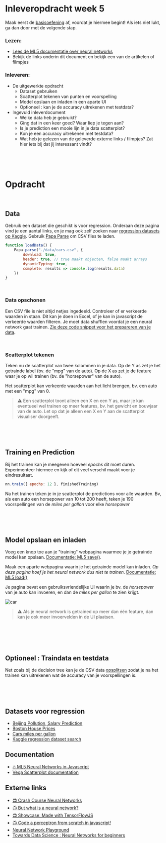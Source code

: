 
# Inleveropdracht week 5

Maak eerst de [basisoefening](./README.md) af, voordat je hiermee begint! Als iets niet lukt, ga dan door met de volgende stap. 

### Lezen:

 - [Lees de ML5 documentatie over neural networks](https://learn.ml5js.org/#/reference/neural-network)
 - Bekijk de links onderin dit document en bekijk een van de artikelen of filmpjes

### Inleveren:

- De uitgewerkte opdracht
  - Dataset gebruiken
  - Scatterplot tekenen van punten en voorspelling
  - Model opslaan en inladen in een aparte UI
  - Optioneel : kan je de accuracy uitrekenen met testdata?
- Ingevuld inleverdocument 
  - Welke data heb je gebruikt? 
  - Ging dat in een keer goed? Waar liep je tegen aan?
  - Is je prediction een mooie lijn in je data scatterplot?
  - Kon je een accuracy uitrekenen met testdata?
  - Wat heb je gelezen van de geleverde externe links / filmpjes? Zat hier iets bij dat jij interessant vindt?

<br>
<br>
<br>

# Opdracht

<br>

## Data

Gebruik een dataset die geschikt is voor regression. Onderaan deze pagina vind je een aantal links, en je mag ook zelf zoeken naar [regression datasets op Kaggle](https://www.kaggle.com/search?q=tag%3A%22regression%22+in%3Adatasets). Gebruik [Papa Parse](https://www.papaparse.com) om CSV files te laden. 

```javascript
function loadData() {
    Papa.parse("./data/cars.csv", {
        download: true,
        header: true, // true maakt objecten, false maakt arrays
        dynamicTyping: true,
        complete: results => console.log(results.data)
    })
}
```

<br>

### Data opschonen

Een CSV file is niet altijd netjes ingedeeld. Controleer of er verkeerde waarden in staan. Dit kan je doen in Excel, of je kan in javascript de verkeerde waarden filteren. Je moet data shufflen voordat je een neural network gaat trainen. [Zie deze code snippet voor het prepareren van je data](https://github.com/HR-CMGT/PRG08-2020-2021/blob/main/snippets/csv.md).

<br>

### Scatterplot tekenen

Teken nu de scatterplot van twee kolommen in je data. Op de Y as zet je het getrainde label (bv. de "mpg" van de auto). Op de X as zet je de feature waar je op wil trainen (bv. de "horsepower" van de auto).

Het scatterplot kan verkeerde waarden aan het licht brengen, bv. een auto met een "mpg" van 0. 

> ⚠️ Een scatterplot toont alleen een X en een Y as, maar je kan eventueel wel trainen op meer features, bv. het gewicht en bouwjaar van de auto. Let op dat je alleen een X en Y aan de scatterplot visualiser doorgeeft.

<br>
<br>
<br>

## Training en Prediction

Bij het trainen kan je meegeven hoeveel *epochs* dit moet duren. Experimenteer hiermee en kijk of dit veel verschil maakt voor je eindresultaat.

```javascript
nn.train({ epochs: 12 }, finishedTraining)
```

Na het trainen teken je in je scatterplot de predictions voor alle waarden. Bv, als een auto een horsepower van 10 tot 200 heeft, teken je 190 voorspellingen van de *miles per gallon* voor elke *horsepower*

<br>
<Br>
<br>

## Model opslaan en inladen

Voeg een knop toe aan je "training" webpagina waarmee je je getrainde model kan opslaan. [Documentatie: ML5 save()](https://learn.ml5js.org/#/reference/neural-network?id=save).

Maak een aparte webpagina waarin je het getrainde model kan inladen. *Op deze pagina hoef je het neural network dus niet te trainen*. [Documentatie: ML5 load()](https://learn.ml5js.org/#/reference/neural-network?id=load)

Je pagina bevat een gebruiksvriendelijke UI waarin je bv. de *horsepower* van je auto kan invoeren, en dan de *miles per gallon* te zien krijgt.

![car](../images/carpredict.png)

> ⚠️ Als je neural network is getrained op meer dan één feature, dan kan je ook meer invoervelden in de UI plaatsen.

<br>
<br>
<br>
<br>

## Optioneel : Traindata en testdata

Net zoals bij de decision tree kan je de CSV data [opsplitsen](https://github.com/HR-CMGT/PRG08-2020-2021/blob/main/snippets/csv.md) zodat je na het trainen kan uitrekenen wat de accuracy van je voorspellingen is.

<br>
<br>
<br>




## Datasets voor regression

- [Beijing Pollution, Salary Prediction](https://www.kaggle.com/ahmettezcantekin/beginner-dataset-v2)
- [Boston House Prices](https://www.kaggle.com/vikrishnan/boston-house-prices)
- [Cars miles per gallon](https://www.kaggle.com/uciml/autompg-dataset)
- [Kaggle regression dataset search](https://www.kaggle.com/search?q=tag%3A%22regression%22+in%3Adatasets)

## Documentation

- [🔥 ML5 Neural Networks in Javascript](https://learn.ml5js.org/#/reference/neural-network)
- [Vega Scatterplot documentation](https://vega.github.io/vega/examples/scatter-plot/)


## Externe links

- [📺 Crash Course Neural Networks](https://www.youtube.com/watch?v=JBlm4wnjNMY)
- [📺  But what is a neural network?](https://www.youtube.com/watch?v=aircAruvnKk)
- [📺  Showcase: Made with TensorFlowJS](https://www.youtube.com/watch?v=GskMuu821NI)
- [📺 Code a perceptron from scratch in javascript!](https://www.youtube.com/watch?v=o98qlvrcqiU&t=26s)
- [Neural Network Playground](https://playground.tensorflow.org/)
- [Towards Data Science : Neural Networks for beginners](https://towardsdatascience.com/a-beginners-guide-to-neural-networks-d5cf7e369a13)
